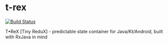 # t-rex

[![Build Status](https://travis-ci.org/dmba/t-rex.svg?branch=master)](https://travis-ci.org/dmba/t-rex)

T•ReX [Tiny ReduX] - predictable state container for Java/Kt/Android, built with RxJava in mind
